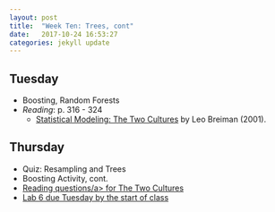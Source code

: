 ```yaml
---
layout: post
title:  "Week Ten: Trees, cont"
date:   2017-10-24 16:53:27
categories: jekyll update
---
```


## Tuesday
- Boosting, Random Forests
- *Reading*: p. 316 - 324
    - [Statistical Modeling: The Two Cultures](https://projecteuclid.org/download/pdf_1/euclid.ss/1009213726) by Leo Breiman (2001).

## Thursday
- Quiz: Resampling and Trees
- Boosting Activity, cont.
- <a href = "{{ site.baseurl }}/assets/week-010/ps-7.html" target = "_blank">Reading questions/a> for The Two Cultures
- Lab 6 due Tuesday by the start of class